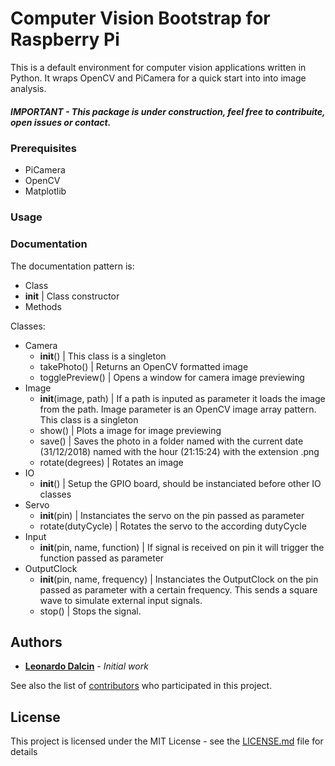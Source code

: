 
# Computer Vision Bootstrap for Raspberry Pi

This is a default environment for computer vision applications written in Python. It wraps OpenCV and PiCamera for a quick start into into image analysis.

##### IMPORTANT -  This package is under construction, feel free to contribuite, open issues or contact.

### Prerequisites

* PiCamera
* OpenCV
* Matplotlib

### Usage

### Documentation
The documentation pattern is: 
- Class
 - __init__ | Class constructor
 - Methods

Classes:
- Camera
  - __init__() | This class is a singleton
  - takePhoto() | Returns an OpenCV formatted image
  - togglePreview() | Opens a window for camera image previewing
- Image
  - __init__(image, path) | If a path is inputed as parameter it loads the image from the path. Image parameter is an OpenCV image array pattern. This class is a singleton
  - show() | Plots a image for image previewing
  - save() | Saves the photo in a folder named with the current date (31/12/2018) named with the hour (21:15:24) with the extension .png
  - rotate(degrees) | Rotates an image 
- IO
  - __init__() | Setup the GPIO board, should be instanciated before other IO classes 
- Servo
  - __init__(pin) | Instanciates the servo on the pin passed as parameter
  - rotate(dutyCycle) | Rotates the servo to the according dutyCycle
- Input
  - __init__(pin, name, function) | If signal is received on pin it will trigger the function passed as parameter
- OutputClock
  - __init__(pin, name, frequency) | Instanciates the OutputClock on the pin passed as parameter with a certain frequency. This sends a square wave to simulate external input signals.
  - stop() | Stops the signal.

## Authors

* [**Leonardo Dalcin**](https://github.com/leonardodalcin) - *Initial work*

See also the list of [contributors](https://github.com/leonardodalcin/cvbootstrap/graphs/contributors) who participated in this project.

## License

This project is licensed under the MIT License - see the [LICENSE.md](LICENSE.md) file for details
